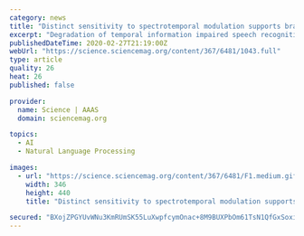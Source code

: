 ```yaml
---
category: news
title: "Distinct sensitivity to spectrotemporal modulation supports brain asymmetry for speech and melody"
excerpt: "Degradation of temporal information impaired speech recognition but not melody recognition, whereas degradation of spectral information impaired melody recognition but not speech recognition. Brain scanning revealed a right-left asymmetry for speech and music. Classification of speech content occurred exclusively in the left auditory cortex ..."
publishedDateTime: 2020-02-27T21:19:00Z
webUrl: "https://science.sciencemag.org/content/367/6481/1043.full"
type: article
quality: 26
heat: 26
published: false

provider:
  name: Science | AAAS
  domain: sciencemag.org

topics:
  - AI
  - Natural Language Processing

images:
  - url: "https://science.sciencemag.org/content/367/6481/F1.medium.gif"
    width: 346
    height: 440
    title: "Distinct sensitivity to spectrotemporal modulation supports brain asymmetry for speech and melody"

secured: "BXojZPGYUvWNu3KmRUmSK55LuXwpfcymOnac+8M9BUXPbOm61TsN1QfGxSoxiLmQ1CpqCb1CPpz7cdd/WZIXiLXCWP2SQxw72EyBaIQBHw8rDcsM3KKamjsixYdnqytb43IGHGvkCeEgm913nI0mFH4oFDZI60XDaaIf6OL0F/vG64ZL4h/Dno/I1Vt5BgKvNYxDuQuq2ifAQocgVtbK2bSsMK8OXkx+d4TSBFkPrbd97nfeJbZFbWxfYhKBrC6s1lwoh2FKSBVg0snBydokKQdc9x1j4XaAcQ8TyRoi4VHzK0TwlFZxM6OZPD/T0ott;cXGzNkaKSjpRC6mwdFEj9g=="
---
```


